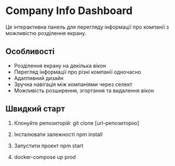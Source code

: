 # Company Info Dashboard

Це інтерактивна панель для перегляду інформації про компанії з можливістю розділення екрану.

## Особливості

- Розділення екрану на декілька вікон  
- Перегляд інформації про різні компанії одночасно  
- Адаптивний дизайн  
- Зручна навігація між компаніями через селект  
- Можливість розширення, згортання та видалення вікон  

## Швидкий старт

1. Клонуйте репозиторій:
   git clone [url-репозиторію]

2. Інсталювати залежності
npm install

3. Запустити проект
npm start

4. docker-compose up prod
